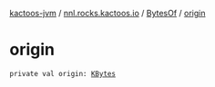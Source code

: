 [kactoos-jvm](../../index.md) / [nnl.rocks.kactoos.io](../index.md) / [BytesOf](index.md) / [origin](./origin.md)

# origin

`private val origin: `[`KBytes`](../../nnl.rocks.kactoos/-k-bytes.md)